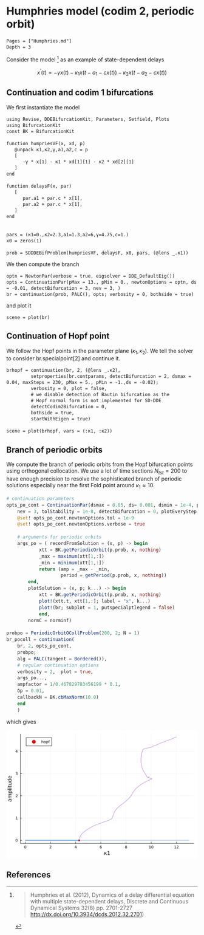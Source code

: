 # Humphries model (codim 2, periodic orbit)

```@contents
Pages = ["Humphries.md"]
Depth = 3
```
Consider the model [^Hum] as an example of state-dependent delays

$$x^{\prime}(t)=-\gamma x(t)-\kappa_1 x\left(t-a_1-c x(t)\right)-\kappa_2 x\left(t-a_2-c x(t)\right)$$


## Continuation and codim 1 bifurcations

We first instantiate the model

```@example TUTHumphries
using Revise, DDEBifurcationKit, Parameters, Setfield, Plots
using BifurcationKit
const BK = BifurcationKit

function humpriesVF(x, xd, p)
   @unpack κ1,κ2,γ,a1,a2,c = p
   [
      -γ * x[1] - κ1 * xd[1][1] - κ2 * xd[2][1]
   ]
end

function delaysF(x, par)
   [
      par.a1 + par.c * x[1],
      par.a2 + par.c * x[1],
   ]
end


pars = (κ1=0.,κ2=2.3,a1=1.3,a2=6,γ=4.75,c=1.)
x0 = zeros(1)

prob = SDDDEBifProblem(humpriesVF, delaysF, x0, pars, (@lens _.κ1))
```

We then compute the branch

```@example TUTHumphries
optn = NewtonPar(verbose = true, eigsolver = DDE_DefaultEig())
opts = ContinuationPar(pMax = 13., pMin = 0., newtonOptions = optn, ds = -0.01, detectBifurcation = 3, nev = 3, )
br = continuation(prob, PALC(), opts; verbosity = 0, bothside = true)
```

and plot it

```@example TUTHumphries
scene = plot(br)
```

## Continuation of Hopf point

We follow the Hopf points in the parameter plane $(\kappa_1,\kappa_2)$.
We tell the solver to consider br.specialpoint[2] and continue it.

```@example TUTHumphries
brhopf = continuation(br, 2, (@lens _.κ2),
         setproperties(br.contparams, detectBifurcation = 2, dsmax = 0.04, maxSteps = 230, pMax = 5., pMin = -1.,ds = -0.02);
         verbosity = 0, plot = false,
         # we disable detection of Bautin bifurcation as the
         # Hopf normal form is not implemented for SD-DDE
         detectCodim2Bifurcation = 0,
         bothside = true,
         startWithEigen = true)

scene = plot(brhopf, vars = (:κ1, :κ2))
```

## Branch of periodic orbits

We compute the branch of periodic orbits from the Hopf bifurcation points using orthogonal collocation. We use a lot of time sections $N_{tst}=200$ to have enough precision to resolve the sophisticated branch of periodic solutions especially near the first Fold point around $\kappa_1\approx 10$.

```julia
# continuation parameters
opts_po_cont = ContinuationPar(dsmax = 0.05, ds= 0.001, dsmin = 1e-4, pMax = 12., pMin=-5., maxSteps = 3000,
	nev = 3, tolStability = 1e-8, detectBifurcation = 0, plotEveryStep = 20, saveSolEveryStep=1)
	@set! opts_po_cont.newtonOptions.tol = 1e-9
	@set! opts_po_cont.newtonOptions.verbose = true

	# arguments for periodic orbits
	args_po = (	recordFromSolution = (x, p) -> begin
			xtt = BK.getPeriodicOrbit(p.prob, x, nothing)
			_max = maximum(xtt[1,:])
			_min = minimum(xtt[1,:])
			return (amp = _max - _min,
					period = getPeriod(p.prob, x, nothing))
		end,
		plotSolution = (x, p; k...) -> begin
			xtt = BK.getPeriodicOrbit(p.prob, x, nothing)
			plot!(xtt.t, xtt[1,:]; label = "x", k...)
			plot!(br; subplot = 1, putspecialptlegend = false)
			end,
		normC = norminf)

probpo = PeriodicOrbitOCollProblem(200, 2; N = 1)
br_pocoll = continuation(
	br, 2, opts_po_cont,
	probpo;
	alg = PALC(tangent = Bordered()),
	# regular continuation options
	verbosity = 2,	plot = true,
	args_po...,
	ampfactor = 1/0.467829783456199 * 0.1,
	δp = 0.01,
	callbackN = BK.cbMaxNorm(10.0)
	end
	)	
```

which gives

![](Humphries.png)

## References
[^Hum]: > Humphries et al. (2012), Dynamics of a delay differential equation with multiple state-dependent delays, Discrete and Continuous Dynamical Systems 32(8) pp. 2701-2727 http://dx.doi.org/10.3934/dcds.2012.32.2701)